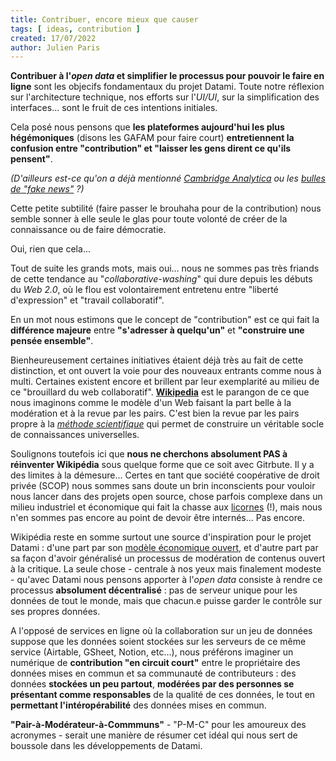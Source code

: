 ```yaml
---
title: Contribuer, encore mieux que causer
tags: [ ideas, contribution ]
created: 17/07/2022
author: Julien Paris
---
```


**Contribuer à l'_open data_ et simplifier le processus pour pouvoir le faire en ligne** sont les objecifs fondamentaux du projet Datami. Toute notre réflexion sur l'architecture technique, nos efforts sur l'_UI/UI_, sur la simplification des interfaces... sont le fruit de ces intentions initiales. 

Cela posé nous pensons que **les plateformes aujourd'hui les plus hégémoniques** (disons les GAFAM pour faire court) **entretiennent la confusion entre "contribution" et "laisser les gens dirent ce qu'ils pensent"**.

_(D'ailleurs est-ce qu'on a déjà mentionné [Cambridge Analytica](https://en.wikipedia.org/wiki/Facebook%E2%80%93Cambridge_Analytica_data_scandal) ou les [bulles de "fake news"](https://fr.wikipedia.org/wiki/Bulle_de_filtres) ?)_

Cette petite subtilité (faire passer le brouhaha pour de la contribution) nous semble sonner à elle seule le glas pour toute volonté de créer de la connaissance ou de faire démocratie.

Oui, rien que cela... 

Tout de suite les grands mots, mais oui... nous ne sommes pas très friands de cette tendance au "_collaborative-washing_" qui dure depuis les débuts du _Web 2.0_, où le flou est volontairement entretenu entre "liberté d'expression" et "travail collaboratif".

En un mot nous estimons que le concept de "contribution" est ce qui fait la **différence majeure** entre **"s'adresser à quelqu'un"** et **"construire une pensée ensemble"**.

Bienheureusement certaines initiatives étaient déjà très au fait de cette distinction, et ont ouvert la voie pour des nouveaux entrants comme nous à multi. Certaines existent encore et brillent par leur exemplarité au milieu de ce "brouillard du web collaboratif". **[Wikipedia](https://www.wikipedia.org/)** est le parangon de ce que nous imaginons comme le modèle d'un Web faisant la part belle à la modération et à la revue par les pairs. C'est bien la revue par les pairs propre à la [_méthode scientifique_](https://fr.wikipedia.org/wiki/M%C3%A9thode_scientifique) qui permet de construire un véritable socle de connaissances universelles.

Soulignons toutefois ici que **nous ne cherchons absolument PAS à réinventer Wikipédia** sous quelque forme que ce soit avec Gitrbute. Il y a des limites à la démesure... Certes en tant que société coopérative de droit privée (SCOP) nous sommes sans doute un brin inconscients pour vouloir nous lancer dans des projets open source, chose parfois complexe dans un milieu industriel et économique qui fait la chasse aux [licornes](https://www.reddit.com/r/memes/comments/67oofp/lost_unicorn_if_found_please_stop_doing_drugs/) (!), mais nous n'en sommes pas encore au point de devoir être internés... Pas encore.

Wikipédia reste en somme surtout une source d'inspiration pour le projet Datami : d'une part par son [modèle économique ouvert](https://wikimediafoundation.org/), et d'autre part par sa façon d'avoir généralisé un processus de modération de contenus ouvert à la critique. La seule chose - centrale à nos yeux mais finalement modeste - qu'avec Datami nous pensons apporter à l'_open data_ consiste à rendre ce processus **absolument décentralisé** : pas de serveur unique pour les données de tout le monde, mais que chacun.e puisse garder le contrôle sur ses propres données.

A l'opposé de services en ligne où la collaboration sur un jeu de données suppose que les données soient stockées sur les serveurs de ce même service (Airtable, GSheet, Notion, etc...), nous préférons imaginer un numérique de **contribution "en circuit court"** entre le propriétaire des données mises en commun et sa communauté de contributeurs : des données **stockées un peu partout**, **modérées par des personnes se présentant comme responsables** de la qualité de ces données, le tout en **permettant l'intéropérabilité** des données mises en commun.

**"Pair-à-Modérateur-à-Commmuns"** - "P-M-C" pour les amoureux des acronymes - serait une manière de résumer cet idéal qui nous sert de boussole dans les développements de Datami.
